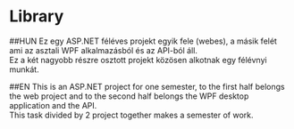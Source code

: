 # Library

##HUN
Ez egy ASP.NET féléves projekt egyik fele (webes), a másik felét ami az asztali WPF alkalmazásból és az API-ból áll. </br >
Ez a két nagyobb részre osztott projekt közösen alkotnak egy félévnyi munkát. </br >

##EN 
This is an ASP.NET project for one semester, to the first half belongs the web project and to the second half belongs the WPF desktop application and the API. </br >
This task divided by 2 project together makes a semester of work.
